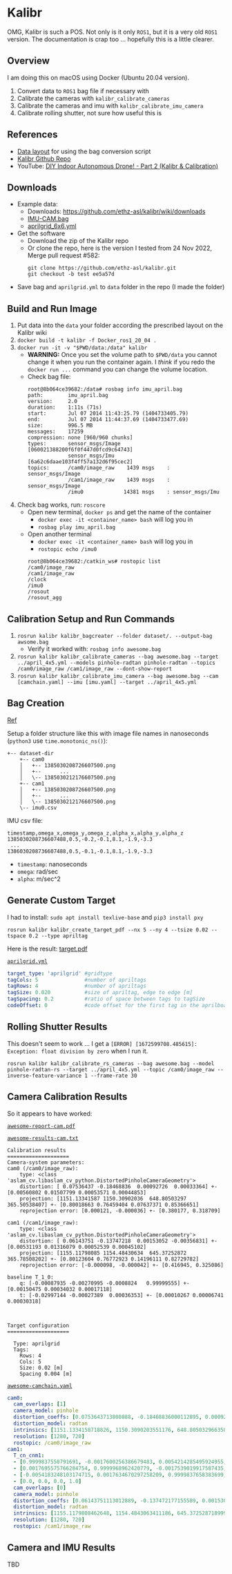 # Kalibr

OMG, Kalibr is such a POS. Not only is it only `ROS1`, but it is a very old 
`ROS1` version. The documentation is crap too ... hopefully this is a little 
clearer.

## Overview

I am doing this on macOS using Docker (Ubuntu 20.04 version).

1. Convert data to `ROS1` bag file if necessary with
1. Calibrate the cameras with `kalibr_calibrate_cameras`
1. Calibrate the cameras and imu with `kalibr_calibrate_imu_camera`
1. Calibrate rolling shutter, not sure how useful this is

## References

- [Data layout](https://github.com/ethz-asl/kalibr/wiki/bag-format) for using the bag conversion script
- [Kalibr Github Repo](https://github.com/ethz-asl/kalibr)
- YouTube: [DIY Indoor Autonomous Drone! - Part 2 (Kalibr & Calibration)](https://www.youtube.com/watch?app=desktop&v=puNXsnrYWTY)

## Downloads

- Example data:
  - Downloads: https://github.com/ethz-asl/kalibr/wiki/downloads
  - [IMU-CAM.bag](https://drive.google.com/file/d/1dHkfsPBzUbnoyXpmiGxSQiqt4hrPXF2z/view?usp=sharing)
  - [aprilgrid_6x6.yml](https://drive.google.com/file/d/10zw3LvCDvXYyTQje4Gt4vzJMMYOuGsma/view?usp=sharing)
- Get the software
  - Download the zip of the Kalibr repo
  - Or clone the repo, here is the version I tested from 24 Nov 2022, Merge pull request #582:
    ```
    git clone https://github.com/ethz-asl/kalibr.git
    git checkout -b test ee5a57d
    ```
- Save bag and `aprilgrid.yml` to `data` folder in the repo (I made the folder) 

## Build and Run Image

1. Put data into the `data` your folder according the prescribed layout on the Kalibr wiki
1. `docker build -t kalibr -f Docker_ros1_20_04 .`
1. `docker run -it -v "$PWD/data:/data" kalibr`
    - **WARNING:** Once you set the volume path to `$PWD/data` you cannot
      change it when you run the container again. I *think* if you redo the
      `docker run ...` command you can change the volume location.
    - Check bag file: 
        ```
        root@8b064ce39682:/data# rosbag info imu_april.bag
        path:        imu_april.bag
        version:     2.0
        duration:    1:11s (71s)
        start:       Jul 07 2014 11:43:25.79 (1404733405.79)
        end:         Jul 07 2014 11:44:37.69 (1404733477.69)
        size:        996.5 MB
        messages:    17259
        compression: none [960/960 chunks]
        types:       sensor_msgs/Image [060021388200f6f0f447d0fcd9c64743]
                     sensor_msgs/Imu   [6a62c6daae103f4ff57a132d6f95cec2]
        topics:      /cam0/image_raw    1439 msgs    : sensor_msgs/Image
                     /cam1/image_raw    1439 msgs    : sensor_msgs/Image
                     /imu0             14381 msgs    : sensor_msgs/Imu
        ```
1. Check bag works, run: `roscore`
    - Open new terminal, `docker ps` and get the name of the container
        - `docker exec -it <container_name> bash` will log you in
        - `rosbag play imu_april.bag`
    - Open another terminal
        - `docker exec -it <container_name> bash` will log you in
        - `rostopic echo /imu0`
        ```
        root@8b064ce39682:/catkin_ws# rostopic list
        /cam0/image_raw
        /cam1/image_raw
        /clock
        /imu0
        /rosout
        /rosout_agg
        ```

## Calibration Setup and Run Commands

1. `rosrun kalibr kalibr_bagcreater --folder dataset/. --output-bag awsome.bag`
    - Verify it worked with: `rosbag info awesome.bag`
1. `rosrun kalibr kalibr_calibrate_cameras --bag awesome.bag --target ../april_4x5.yml --models pinhole-radtan pinhole-radtan --topics /cam0/image_raw /cam1/image_raw --dont-show-report`
1. `rosrun kalibr kalibr_calibrate_imu_camera --bag awesome.bag --cam [camchain.yaml] --imu [imu.yaml] --target ../april_4x5.yml`

## Bag Creation 

[Ref](https://github.com/ethz-asl/kalibr/wiki/bag-format)

Setup a folder structure like this with image file names in 
nanoseconds (`python3` use `time.monotonic_ns()`):

```
+-- dataset-dir
    +-- cam0
    │   +-- 1385030208726607500.png
    │   +--      ...
    │   \-- 1385030212176607500.png
    +-- cam1
    │   +-- 1385030208726607500.png
    │   +--      ...
    │   \-- 1385030212176607500.png
    \-- imu0.csv
```

IMU csv file:

```
timestamp,omega_x,omega_y,omega_z,alpha_x,alpha_y,alpha_z
1385030208736607488,0.5,-0.2,-0.1,8.1,-1.9,-3.3
 ...
1386030208736607488,0.5,-0.1,-0.1,8.1,-1.9,-3.3
```

- `timestamp`: nanoseconds
- `omega`: rad/sec
- `alpha`: m/sec^2

## Generate Custom Target

I had to install: `sudo apt install texlive-base` and `pip3 install pxy`

```
rosrun kalibr kalibr_create_target_pdf --nx 5 --ny 4 --tsize 0.02 --tspace 0.2 --type apriltag
```

Here is the result: [target.pdf](target.pdf)

[`aprilgrid.yml`](aprilgrid.yml)

```yaml
target_type: 'aprilgrid' #gridtype
tagCols: 5               #number of apriltags
tagRows: 4               #number of apriltags
tagSize: 0.020           #size of apriltag, edge to edge [m]
tagSpacing: 0.2          #ratio of space between tags to tagSize
codeOffset: 0            #code offset for the first tag in the aprilboard
```

## Rolling Shutter Results

This doesn't seem to work ... I get a `[ERROR] [1672599708.485615]: Exception: float division by zero` 
when I run it.

```
rosrun kalibr kalibr_calibrate_rs_cameras --bag awesome.bag --model pinhole-radtan-rs --target ../april_4x5.yml --topic /cam0/image_raw --inverse-feature-variance 1 --frame-rate 30
```

## Camera Calibration Results

So it appears to have worked:

[`awesome-report-cam.pdf`](awesome-report-cam.pdf)

[`awesome-results-cam.txt`](awesome-results-cam.txt)

```
Calibration results 
====================
Camera-system parameters:
cam0 (/cam0/image_raw):
    type: <class 'aslam_cv.libaslam_cv_python.DistortedPinholeCameraGeometry'>
    distortion: [ 0.07536437 -0.18468836  0.00092726  0.00033364] +- [0.00560802 0.01507799 0.00053571 0.00044853]
    projection: [1151.13341587 1150.30902036  648.80503297  365.50538407] +- [0.80018663 0.76459404 0.07637371 0.85366651]
    reprojection error: [0.000121, -0.000036] +- [0.380177, 0.318709]

cam1 (/cam1/image_raw):
    type: <class 'aslam_cv.libaslam_cv_python.DistortedPinholeCameraGeometry'>
    distortion: [ 0.06143751 -0.13747218  0.00153052 -0.00356831] +- [0.00531193 0.01316079 0.00052539 0.00045102]
    projection: [1155.11798085 1154.48430634  645.37252872  365.78508202] +- [0.80123604 0.76772923 0.14196111 0.82729782]
    reprojection error: [-0.000098, -0.000042] +- [0.416945, 0.325086]

baseline T_1_0:
    q: [-0.00087935 -0.00270995 -0.0008824   0.99999555] +- [0.00150475 0.00034032 0.00017118]
    t: [-0.02997144 -0.00027389  0.00036353] +- [0.00010267 0.00006741 0.00030318]



Target configuration
====================

  Type: aprilgrid
  Tags: 
    Rows: 4
    Cols: 5
    Size: 0.02 [m]
    Spacing 0.004 [m]
```

[`awesome-camchain.yaml`](awesome-camchain.yaml)

```yaml
cam0:
  cam_overlaps: [1]
  camera_model: pinhole
  distortion_coeffs: [0.0753643713800888, -0.18468836000112895, 0.0009272632396975177, 0.00033363659205522315]
  distortion_model: radtan
  intrinsics: [1151.1334158718826, 1150.3090203551176, 648.8050329663585, 365.5053840716478]
  resolution: [1280, 720]
  rostopic: /cam0/image_raw
cam1:
  T_cn_cnm1:
  - [0.9999837550791691, -0.0017600256386679483, 0.0054214285495924955, -0.0299714404913448]
  - [0.0017695575766284754, 0.9999968962420779, -0.0017539019917587435, -0.00027389486151521193]
  - [-0.0054183248103174715, 0.0017634670297258209, 0.9999837658383699, 0.0003635283259655295]
  - [0.0, 0.0, 0.0, 1.0]
  cam_overlaps: [0]
  camera_model: pinhole
  distortion_coeffs: [0.06143751113012889, -0.137472177155589, 0.0015305181120103494, -0.003568309204891758]
  distortion_model: radtan
  intrinsics: [1155.1179808462648, 1154.4843063411186, 645.3725287189998, 365.7850820223632]
  resolution: [1280, 720]
  rostopic: /cam1/image_raw
```

## Camera and IMU Results

TBD
